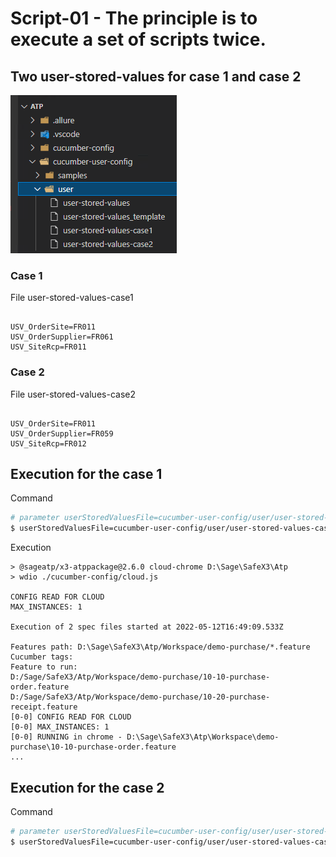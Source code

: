 # Script-01 - The principle is to execute a set of scripts twice. 

## Two user-stored-values for case 1 and case 2

![](./img/img01.png)

### Case 1

File user-stored-values-case1 

````

USV_OrderSite=FR011
USV_OrderSupplier=FR061
USV_SiteRcp=FR011

````

### Case 2

File user-stored-values-case2 

````

USV_OrderSite=FR011
USV_OrderSupplier=FR059
USV_SiteRcp=FR012

````

## Execution for the case 1

Command

````bash
# parameter userStoredValuesFile=cucumber-user-config/user/user-stored-values-case1
$ userStoredValuesFile=cucumber-user-config/user/user-stored-values-case1 npm run cloud-chrome

````

Execution

````
> @sageatp/x3-atppackage@2.6.0 cloud-chrome D:\Sage\SafeX3\Atp
> wdio ./cucumber-config/cloud.js

CONFIG READ FOR CLOUD
MAX_INSTANCES: 1

Execution of 2 spec files started at 2022-05-12T16:49:09.533Z

Features path: D:\Sage\SafeX3\Atp/Workspace/demo-purchase/*.feature
Cucumber tags:
Feature to run:
D:/Sage/SafeX3/Atp/Workspace/demo-purchase/10-10-purchase-order.feature
D:/Sage/SafeX3/Atp/Workspace/demo-purchase/10-20-purchase-receipt.feature
[0-0] CONFIG READ FOR CLOUD
[0-0] MAX_INSTANCES: 1
[0-0] RUNNING in chrome - D:\Sage\SafeX3\Atp\Workspace\demo-purchase\10-10-purchase-order.feature
...

````

## Execution for the case 2

Command

````bash
# parameter userStoredValuesFile=cucumber-user-config/user/user-stored-values-case2
$ userStoredValuesFile=cucumber-user-config/user/user-stored-values-case2 npm run cloud-chrome
